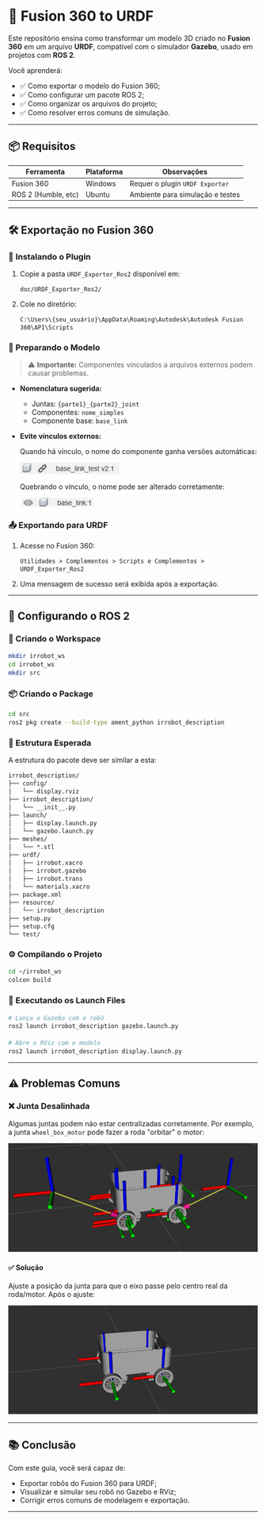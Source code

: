 # 🤖 Fusion 360 to URDF

Este repositório ensina como transformar um modelo 3D criado no **Fusion 360** em um arquivo **URDF**, compatível com o simulador **Gazebo**, usado em projetos com **ROS 2**.

Você aprenderá:
- ✅ Como exportar o modelo do Fusion 360;
- ✅ Como configurar um pacote ROS 2;
- ✅ Como organizar os arquivos do projeto;
- ✅ Como resolver erros comuns de simulação.

---

## 📦 Requisitos

| Ferramenta         | Plataforma | Observações                          |
|--------------------|------------|--------------------------------------|
| Fusion 360         | Windows    | Requer o plugin `URDF Exporter`      |
| ROS 2 (Humble, etc)| Ubuntu     | Ambiente para simulação e testes     |

---

## 🛠️ Exportação no Fusion 360

### 🔌 Instalando o Plugin

1. Copie a pasta `URDF_Exporter_Ros2` disponível em:

   ```
   doc/URDF_Exporter_Ros2/
   ```

2. Cole no diretório:

   ```
   C:\Users\{seu_usuário}\AppData\Roaming\Autodesk\Autodesk Fusion 360\API\Scripts
   ```

### 🧩 Preparando o Modelo

> ⚠️ **Importante:** Componentes vinculados a arquivos externos podem causar problemas.

- **Nomenclatura sugerida:**
  - Juntas: `{parte1}_{parte2}_joint`
  - Componentes: `nome_simples`
  - Componente base: `base_link`

- **Evite vínculos externos:**

  Quando há vínculo, o nome do componente ganha versões automáticas:

  ![Com vínculo](doc/imgs/bond.png)

  Quebrando o vínculo, o nome pode ser alterado corretamente:

  ![Sem vínculo](doc/imgs/no_bond.png)

### 📤 Exportando para URDF

1. Acesse no Fusion 360:
   ```
   Utilidades > Complementos > Scripts e Complementos > URDF_Exporter_Ros2
   ```

2. Uma mensagem de sucesso será exibida após a exportação.

---

## 🧪 Configurando o ROS 2

### 📁 Criando o Workspace

```bash
mkdir irrobot_ws
cd irrobot_ws
mkdir src
```

### 📦 Criando o Package

```bash
cd src
ros2 pkg create --build-type ament_python irrobot_description
```

### 📂 Estrutura Esperada

A estrutura do pacote deve ser similar a esta:

```
irrobot_description/
├── config/
│   └── display.rviz
├── irrobot_description/
│   └── __init__.py
├── launch/
│   ├── display.launch.py
│   └── gazebo.launch.py
├── meshes/
│   └── *.stl
├── urdf/
│   ├── irrobot.xacro
│   ├── irrobot.gazebo
│   ├── irrobot.trans
│   └── materials.xacro
├── package.xml
├── resource/
│   └── irrobot_description
├── setup.py
├── setup.cfg
└── test/
```

### ⚙️ Compilando o Projeto

```bash
cd ~/irrobot_ws
colcon build
```

### 🚀 Executando os Launch Files

```bash
# Lança o Gazebo com o robô
ros2 launch irrobot_description gazebo.launch.py

# Abre o RViz com o modelo
ros2 launch irrobot_description display.launch.py
```

---

## ⚠️ Problemas Comuns

### ❌ Junta Desalinhada

Algumas juntas podem não estar centralizadas corretamente. Por exemplo, a junta `wheel_box_motor` pode fazer a roda "orbitar" o motor:

![Erro no eixo](doc/imgs/axis_error.png)

#### ✅ Solução

Ajuste a posição da junta para que o eixo passe pelo centro real da roda/motor. Após o ajuste:

![Eixo corrigido](doc/imgs/axis_error_resolved.png)

---

## 📚 Conclusão

Com este guia, você será capaz de:

- Exportar robôs do Fusion 360 para URDF;
- Visualizar e simular seu robô no Gazebo e RViz;
- Corrigir erros comuns de modelagem e exportação.

---
